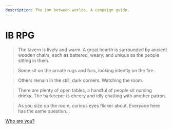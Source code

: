 ```yaml
---
description: The inn between worlds. A campaign guide.
---
```


# IB RPG

> The tavern is lively and warm. A great hearth is surrounded by ancient wooden chairs, each as battered, weary, and unique as the people sitting in them.

> Some sit on the ornate rugs and furs, looking intently on the fire.

> Others remain in the still, dark corners. Watching the room.

> There are plenty of open tables, a handful of people sit nursing drinks. The barkeeper is cheery and idly chatting with another patron.

> As you size up the room, curious eyes flicker about. Everyone here has the same question...

[Who are you?](character-creation.md)

